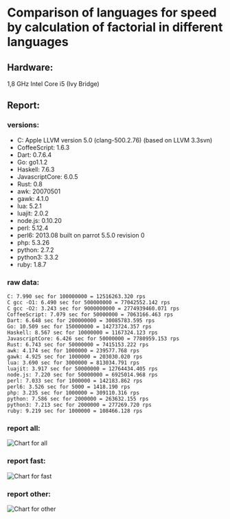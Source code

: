 Comparison of languages for speed by calculation of factorial in different languages
====================================================================================

Hardware:
---------

1,8 GHz Intel Core i5 (Ivy Bridge)

## Report:

### versions:

  * C: Apple LLVM version 5.0 (clang-500.2.76) (based on LLVM 3.3svn)
  * CoffeeScript: 1.6.3
  * Dart: 0.7.6.4
  * Go: go1.1.2
  * Haskell: 7.6.3
  * JavascriptCore: 6.0.5
  * Rust: 0.8
  * awk: 20070501
  * gawk: 4.1.0
  * lua: 5.2.1
  * luajit: 2.0.2
  * node.js: 0.10.20
  * perl: 5.12.4
  * perl6: 2013.08 built on parrot 5.5.0 revision 0
  * php: 5.3.26
  * python: 2.7.2
  * python3: 3.3.2
  * ruby: 1.8.7


### raw data:

    C: 7.990 sec for 100000000 = 12516263.320 rps
    C gcc -O1: 6.490 sec for 500000000 = 77042552.142 rps
    C gcc -O2: 3.243 sec for 9000000000 = 2774939460.071 rps
    CoffeeScript: 7.079 sec for 50000000 = 7063166.463 rps
    Dart: 6.648 sec for 200000000 = 30085783.595 rps
    Go: 10.509 sec for 150000000 = 14273724.357 rps
    Haskell: 8.567 sec for 10000000 = 1167324.123 rps
    JavascriptCore: 6.426 sec for 50000000 = 7780959.153 rps
    Rust: 6.743 sec for 50000000 = 7415153.222 rps
    awk: 4.174 sec for 1000000 = 239577.768 rps
    gawk: 4.925 sec for 1000000 = 203030.020 rps
    lua: 3.690 sec for 3000000 = 813034.791 rps
    luajit: 3.917 sec for 50000000 = 12764434.405 rps
    node.js: 7.220 sec for 50000000 = 6925014.968 rps
    perl: 7.033 sec for 1000000 = 142183.862 rps
    perl6: 3.526 sec for 5000 = 1418.190 rps
    php: 3.235 sec for 1000000 = 309110.316 rps
    python: 7.586 sec for 2000000 = 263632.155 rps
    python3: 7.213 sec for 2000000 = 277269.720 rps
    ruby: 9.219 sec for 1000000 = 108466.128 rps


### report all:

![Chart for all](https://chart.googleapis.com/chart?cht=bhs&chs=700x385&chd=t%3A77042552%2C30085783%2C14273724%2C12764434%2C12516263%2C7780959%2C7415153%2C7063166%2C6925014%2C1167324%2C813034%2C309110%2C277269%2C263632%2C239577%2C203030%2C142183%2C108466&chco=4d89f9&chbh=15&chds=0,77042552.1423993&chxt=x,y,r&chxl=1%3A%7Cruby%7Cperl%7Cgawk%7Cawk%7Cpython%7Cpython3%7Cphp%7Clua%7CHaskell%7Cnode.js%7CCoffeeScript%7CRust%7CJavascriptCore%7CC%7Cluajit%7CGo%7CDart%7CC%20gcc%20-O1%7C2%3A%7C108466%20rps%7C142183%20rps%7C203030%20rps%7C239577%20rps%7C263632%20rps%7C277269%20rps%7C309110%20rps%7C813034%20rps%7C1167324%20rps%7C6925014%20rps%7C7063166%20rps%7C7415153%20rps%7C7780959%20rps%7C12516263%20rps%7C12764434%20rps%7C14273724%20rps%7C30085783%20rps%7C77042552%20rps%7C0%3A%7C0%20%25%7C10%20%25%7C20%20%25%7C30%20%25%7C40%20%25%7C50%20%25%7C60%20%25%7C70%20%25%7C80%20%25%7C90%20%25%7C100%20%25)

### report fast:

![Chart for fast](https://chart.googleapis.com/chart?cht=bhs&chs=700x205&chd=t%3A77042552%2C30085783%2C14273724%2C12764434%2C12516263%2C7780959%2C7415153%2C7063166%2C6925014&chco=4d89f9&chbh=15&chds=0,77042552.1423993&chxt=x,y,r&chxl=1%3A%7Cnode.js%7CCoffeeScript%7CRust%7CJavascriptCore%7CC%7Cluajit%7CGo%7CDart%7CC%20gcc%20-O1%7C2%3A%7C6925014%20rps%7C7063166%20rps%7C7415153%20rps%7C7780959%20rps%7C12516263%20rps%7C12764434%20rps%7C14273724%20rps%7C30085783%20rps%7C77042552%20rps%7C0%3A%7C0%20%25%7C10%20%25%7C20%20%25%7C30%20%25%7C40%20%25%7C50%20%25%7C60%20%25%7C70%20%25%7C80%20%25%7C90%20%25%7C100%20%25)

### report other:

![Chart for other](https://chart.googleapis.com/chart?cht=bhs&chs=700x205&chd=t%3A1167324%2C813034%2C309110%2C277269%2C263632%2C239577%2C203030%2C142183%2C108466&chco=4d89f9&chbh=15&chds=0,1167324.12306818&chxt=x,y,r&chxl=1%3A%7Cruby%7Cperl%7Cgawk%7Cawk%7Cpython%7Cpython3%7Cphp%7Clua%7CHaskell%7C2%3A%7C108466%20rps%7C142183%20rps%7C203030%20rps%7C239577%20rps%7C263632%20rps%7C277269%20rps%7C309110%20rps%7C813034%20rps%7C1167324%20rps%7C0%3A%7C0%20%25%7C10%20%25%7C20%20%25%7C30%20%25%7C40%20%25%7C50%20%25%7C60%20%25%7C70%20%25%7C80%20%25%7C90%20%25%7C100%20%25)

